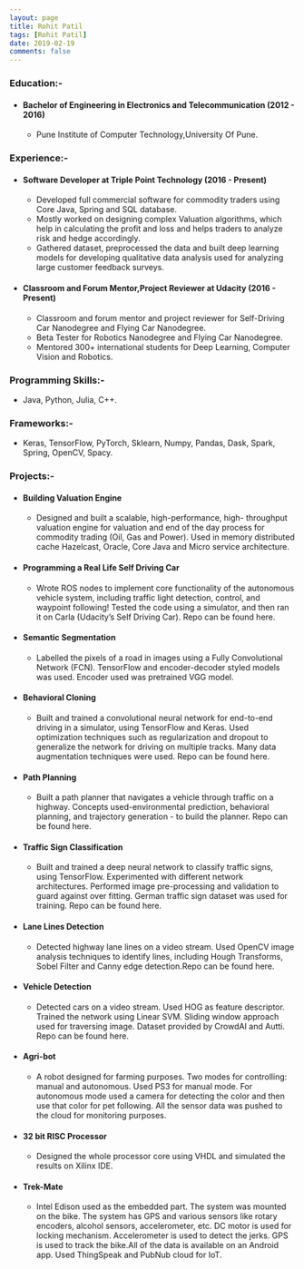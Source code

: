 ```yaml
---
layout: page
title: Rohit Patil
tags: [Rohit Patil]
date: 2019-02-19
comments: false
---
```


### Education:-
* ####  Bachelor of Engineering in Electronics and Telecommunication (2012 - 2016)
    * Pune Institute of Computer Technology,University Of Pune.


### Experience:-
* #### Software Developer at Triple Point Technology (2016 - Present)
    * Developed full commercial software for commodity traders using Core Java, Spring and SQL database.
    * Mostly worked on designing complex Valuation algorithms, which help in calculating the profit and loss and helps traders to analyze risk and hedge accordingly.
    * Gathered dataset, preprocessed the data and built deep learning models for developing qualitative data analysis used for analyzing large customer feedback surveys.

* #### Classroom and Forum Mentor,Project Reviewer at Udacity (2016 - Present)
    * Classroom and forum mentor and project reviewer for Self-Driving Car Nanodegree and Flying Car Nanodegree.
    * Beta Tester for Robotics Nanodegree and Flying Car Nanodegree.
    * Mentored 300+ international students for Deep Learning, Computer Vision and Robotics.


### Programming Skills:-

*   Java, Python, Julia, C++.

### Frameworks:-

*   Keras, TensorFlow, PyTorch, Sklearn, Numpy, Pandas, Dask, Spark, Spring, OpenCV, Spacy.


### Projects:-

* #### Building Valuation Engine
    * Designed and built a scalable, high-performance, high- throughput valuation engine for valuation and end of the day process for commodity trading (Oil, Gas and Power). Used in memory distributed cache Hazelcast, Oracle, Core Java and Micro service architecture.
* #### Programming a Real Life Self Driving Car
    * Wrote ROS nodes to implement core functionality of the autonomous vehicle system, including traffic light detection, control, and waypoint following! Tested the code using a simulator, and then ran it on Carla (Udacity’s Self Driving Car). Repo can be found here.
* #### Semantic Segmentation
    * Labelled the pixels of a road in images using a Fully Convolutional Network (FCN). TensorFlow and encoder-decoder styled models was used. Encoder used was pretrained VGG model.
* #### Behavioral Cloning
    * Built and trained a convolutional neural network for end-to-end driving in a simulator, using TensorFlow and Keras. Used optimization techniques such as regularization and dropout to generalize the network for driving on multiple tracks. Many data augmentation techniques were used. Repo can be found here.
* #### Path Planning
    *  Built a path planner that navigates a vehicle through traffic on a highway. Concepts used-environmental prediction, behavioral planning, and trajectory generation - to build the planner. Repo can be found here.
* #### Traffic Sign Classification
    * Built and trained a deep neural network to classify traffic signs, using TensorFlow. Experimented with different network architectures. Performed image pre-processing and validation to guard against over fitting. German traffic sign dataset was used for training. Repo can be found here.
* #### Lane Lines Detection
    * Detected highway lane lines on a video stream. Used OpenCV image analysis techniques to identify lines, including Hough Transforms, Sobel Filter and Canny edge detection.Repo can be found here.
* #### Vehicle Detection
    * Detected cars on a video stream. Used HOG as feature descriptor. Trained the network using Linear SVM. Sliding window approach used for traversing image. Dataset provided by CrowdAI and Autti. Repo can be found here.
* #### Agri-bot
    * A robot designed for farming purposes. Two modes for controlling: manual and autonomous. Used PS3 for manual mode. For autonomous mode used a camera for detecting the color and then use that color for pet following. All the sensor data was pushed to the cloud for monitoring purposes.
* #### 32 bit RISC Processor
    * Designed the whole processor core using VHDL and simulated the results on Xilinx IDE.
* #### Trek-Mate
    * Intel Edison used as the embedded part. The system was mounted on the bike. The system has GPS and various sensors like rotary encoders, alcohol sensors, accelerometer, etc. DC motor is used for locking mechanism. Accelerometer is used to detect the jerks. GPS is used to track the bike.All of the data is available on an Android app. Used ThingSpeak and PubNub cloud for IoT.